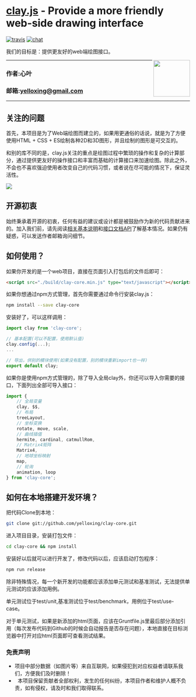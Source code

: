 [clay.js](https://yelloxing.github.io/clay-core/doc/) - Provide a more friendly web-side drawing interface
==================================================

[![travis](https://www.travis-ci.org/yelloxing/clay-core.svg?branch=master)](https://www.travis-ci.org/yelloxing/clay-core)
[![chat](https://github.com/yelloxing/clay-core/blob/master/data/chat.svg)](https://github.com/yelloxing/clay-core/issues)

我们的目标是：提供更友好的web端绘图接口。

<img align="right" height="100" src="https://github.com/yelloxing/clay-core/blob/master/clay.png">

****
### 作者:心叶
### 邮箱:yelloxing@gmail.com
****

关注的问题
--------------------------------------
首先，本项目是为了Web端绘图而建立的，如果用更通俗的话说，就是为了方便使用HTML + CSS + ES绘制各种2D和3D图形，并且绘制的图形是可交互的。

和别的库不同的是，clay.js关注的重点是绘图过程中繁琐的操作和复杂的计算部分，通过提供更友好的操作接口和丰富而基础的计算接口来加速绘图。除此之外，不会也不喜欢强迫使用者改变自己的代码习惯，或者说在尽可能的情况下，保证灵活性。

[![](https://github.com/yelloxing/clay-core/blob/master/doc/images/clay-readme.jpg)](https://yelloxing.github.io/clay-core/doc/)

开源初衷
--------------------------------------
始终秉承着开源的初衷，任何有益的建议或设计都是被鼓励作为新的代码贡献进来的。加入我们前，请先阅读[相关基本说明](https://github.com/yelloxing/clay-core/blob/master/.github/CONTRIBUTING.md)和[接口文档API](https://yelloxing.github.io/clay-core/doc)了解基本情况。如果仍有疑惑，可以发送作者邮箱询问细节。

如何使用？
--------------------------------------
如果你开发的是一个web项目，直接在页面引入打包后的文件后即可：

```html
<script src="./build/clay-core.min.js" type="text/javascript"></script>
```

如果你想通过npm方式管理，首先你需要通过命令行安装clay.js：

```bash
npm install --save clay-core
```

安装好了，可以这样调用：

```js
import clay from 'clay-core';

// 基本配置(可以不配置，使用默认值)
clay.config(...);
...

// 导出，供别的模块使用(如果没有配置，别的模块重新import也一样)
export default clay;
```

如果你是使用npm方式管理的，除了导入全局clay外，你还可以导入你需要的接口，下面列出全部可导入接口：

```js
import {
    // 全局变量
    clay, $$,
    // 布局
    treeLayout,
    // 坐标变换
    rotate, move, scale,
    // 曲线插值
    hermite, cardinal, catmullRom,
    // Matrix4矩阵
    Matrix4,
    // 地球坐标映射
    map,
    // 轮询
    animation, loop
} from 'clay-core';
```

如何在本地搭建开发环境？
--------------------------------------

把代码Clone到本地：

```bash
git clone git://github.com/yelloxing/clay-core.git
```

进入项目目录，安装打包文件：

```bash
cd clay-core && npm install
```

安装好以后就可以进行开发了，修改代码以后，应该启动打包程序：

```bash
npm run release
```

除非特殊情况，每一个新开发的功能都应该添加单元测试和基准测试，无法提供单元测试的应该添加用例。

单元测试位于test/unit,基准测试位于test/benchmark，用例位于test/use-case。

对于单元测试，如果是新添加的html页面，应该在Gruntfile.js里最后部分添加引用（每次发布代码到Github的时候会自动报告是否存在问题），本地直接在目标浏览器中打开对应html页面即可查看测试结果。

### 免责声明

*   项目中部分数据（如图片等）来自互联网，如果侵犯到对应权益者请联系我们，方便我们及时删除！
*   本项目保留贡献者全部权利，发生的任何纠纷，本项目作者和维护人概不负责，如有侵权，请及时和我们取得联系。
